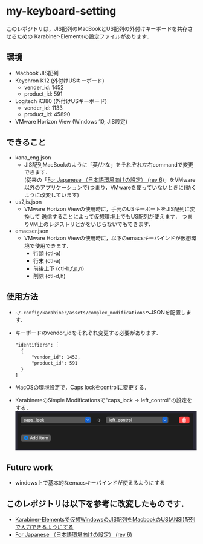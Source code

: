 # my-keyboard-setting

このレポジトリは，JIS配列のMacBookとUS配列の外付けキーボードを共存させるための
Karabiner-Elementsの設定ファイルがあります．

## 環境
- Macbook JIS配列
- Keychron K12 (外付けUSキーボード)
  - vender_id: 1452
  - product_id: 591
- Logitech K380 (外付けUSキーボード)
  - vender_id: 1133
  - product_id: 45890
- VMware Horizon View (Windows 10, JIS設定)

## できること
- kana_eng.json
  - JIS配列MacBookのように「英/かな」をそれぞれ左右commandで変更できます．  
    (従来の「[For Japanese （日本語環境向けの設定） (rev 6)](https://ke-complex-modifications.pqrs.org/#japanese)」をVMware以外のアプリケーションで(つまり，VMwareを使っていないときに)動くように改変しています)
- us2jis.json
  - VMware Horizon Viewの使用時に，手元のUSキーボートをJIS配列に変換して
送信することによって仮想環境上でもUS配列が使えます．
つまりVM上のレジストリとかをいじらないでもできます．
- emacser.json
  - VMware Horizon Viewの使用時に，以下のemacsキーバインドが仮想環境で使用できます．
    - 行頭 (ctl-a)
	- 行末 (ctl-a)
	- 前後上下 (ctl-b,f,p,n)
	- 削除 (ctl-d,h)

## 使用方法
- ```~/.config/karabiner/assets/complex_modifications```へJSONを配置します．
- キーボードのvendor_idをそれぞれ変更する必要があります．
  ```
  "identifiers": [
    {
        "vendor_id": 1452,
        "product_id": 591
    }
  ]
  ```

- MacOSの環境設定で，Caps lockをcontrolに変更する．
- KarabinereのSimple Modificationsで"caps_lock -> left_control"の設定をする．
![karabiner setting img](imgs/simple_modi.png)

## Future work
- windows上で基本的なemacsキーバインドが使えるようにする

## このレポジトリは以下を参考に改変したものです．
- [Karabiner-Elementsで仮想WindowsのJIS配列をMacbookのUS(ANSI)配列で入力できるようにする](https://qiita.com/imoris/items/14442ba5e7bfb8282978)
- [For Japanese （日本語環境向けの設定） (rev 6)](https://ke-complex-modifications.pqrs.org/#japanese)


